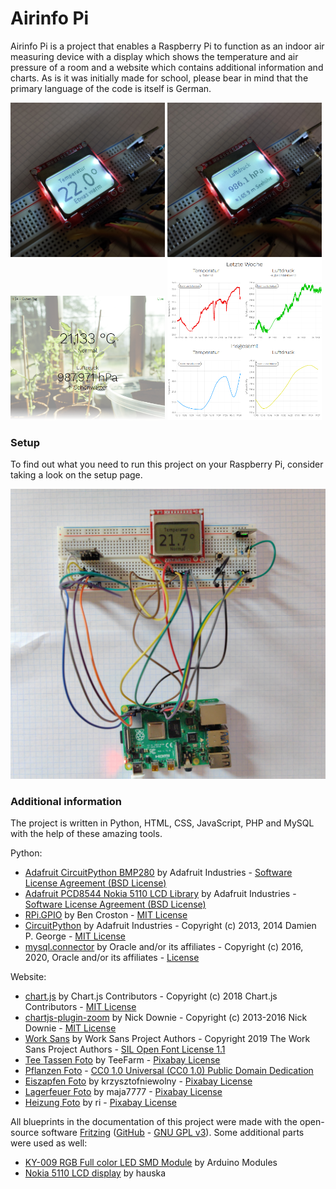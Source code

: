 # Airinfo Pi
Airinfo Pi is a project that enables a Raspberry Pi to function as an indoor air measuring device with a display which shows the temperature and air pressure of a room and a website which contains additional information and charts.
As is it was initially made for school, please bear in mind that the primary language of the code is itself is German.

[<img width="49%" src="images/device/temperature_lcd_screen.jpg" alt="Temperature screen of the device">](images/device/temperature_lcd_screen.jpg)
[<img width="49%" src="images/device/pressure_lcd_screen.jpg" alt="Air pressure screen of the device">](images/device/pressure_lcd_screen.jpg)
[<img width="49%" src="images/website/website-latest.png" alt="Screenshot of the website which displays the latest information">](images/website/website-latest.png)
[<img width="49%" src="images/website/website-charts.png" alt="Screenshot of the website which displays charts">](images/website/website-charts.png)

### Setup
To find out what you need to run this project on your Raspberry Pi, consider taking a look on the setup page.

<img width="600px" src="images/device/device.jpg" alt="Design of the finished indoor air measuring device">

### Additional information
The project is written in Python, HTML, CSS, JavaScript, PHP and MySQL with the help of these amazing tools.

Python:
- [Adafruit CircuitPython BMP280](https://github.com/adafruit/Adafruit_CircuitPython_BMP280) by Adafruit Industries - [Software License Agreement (BSD License)](https://github.com/adafruit/Adafruit-PCD8544-Nokia-5110-LCD-library/blob/master/license.txt)
- [Adafruit PCD8544 Nokia 5110 LCD Library](https://github.com/adafruit/Adafruit-PCD8544-Nokia-5110-LCD-library) by Adafruit Industries - [Software License Agreement (BSD License)](https://github.com/adafruit/Adafruit-PCD8544-Nokia-5110-LCD-library/blob/master/license.txt)
- [RPi.GPIO](https://pypi.org/project/RPi.GPIO/) by Ben Croston - [MIT License](https://github.com/Tieske/rpi-gpio/blob/master/LICENCE.txt)
- [CircuitPython](https://github.com/adafruit/circuitpython) by Adafruit Industries - Copyright (c) 2013, 2014 Damien P. George - [MIT License](https://github.com/adafruit/circuitpython/blob/main/LICENSE)
- [mysql.connector](https://pypi.org/project/mysql-connector-python/) by Oracle and/or its affiliates - Copyright (c) 2016, 2020, Oracle and/or its affiliates - [License](https://dev.mysql.com/doc/dev/connector-python/8.0/license.html)

Website:
- [chart.js](https://www.chartjs.org/) by Chart.js Contributors - Copyright (c) 2018 Chart.js Contributors - [MIT License](https://github.com/chartjs/Chart.js/blob/master/LICENSE.md)
- [chartjs-plugin-zoom](https://github.com/chartjs/chartjs-plugin-zoom) by Nick Downie - Copyright (c) 2013-2016 Nick Downie - [MIT License](https://github.com/chartjs/chartjs-plugin-zoom/blob/master/LICENSE.md)
- [Work Sans](https://github.com/weiweihuanghuang/Work-Sans) by Work Sans Project Authors - Copyright 2019 The Work Sans Project Authors - [SIL Open Font License 1.1](https://github.com/weiweihuanghuang/Work-Sans/blob/master/OFL.txt)
- [Tee Tassen Foto](https://pixabay.com/de/photos/tee-teetasse-gr%C3%BCntee-dampf-1887042/) by TeeFarm - [Pixabay License](https://pixabay.com/service/license/)
- [Pflanzen Foto](https://pxhere.com/en/photo/1515909) - [CC0 1.0 Universal (CC0 1.0) Public Domain Dedication](https://creativecommons.org/publicdomain/zero/1.0/)
- [Eiszapfen Foto](https://pixabay.com/de/photos/eiszapfen-schnee-bokeh-winter-3888363/) by krzysztofniewolny - [Pixabay License](https://pixabay.com/service/license/)
- [Lagerfeuer Foto](https://pixabay.com/de/photos/feuer-lagerfeuer-flamme-glut-5026100/) by maja7777 - [Pixabay License](https://pixabay.com/service/license/)
- [Heizung Foto](https://pixabay.com/de/photos/thermostat-heizung-heizk%C3%B6rper-250556/) by ri - [Pixabay License](https://pixabay.com/service/license/)

All blueprints in the documentation of this project were made with the open-source software [Fritzing](https://fritzing.org/) ([GitHub](https://github.com/fritzing/fritzing-app) - [GNU GPL v3](https://github.com/fritzing/fritzing-app/blob/develop/LICENSE.GPL3)).
Some additional parts were used as well:
- [KY-009 RGB Full color LED SMD Module](https://arduinomodules.info/ky-009-rgb-full-color-led-smd-module/) by Arduino Modules
- [Nokia 5110 LCD display](https://forum.fritzing.org/t/nokia-5110-lcd-display/2416) by hauska
